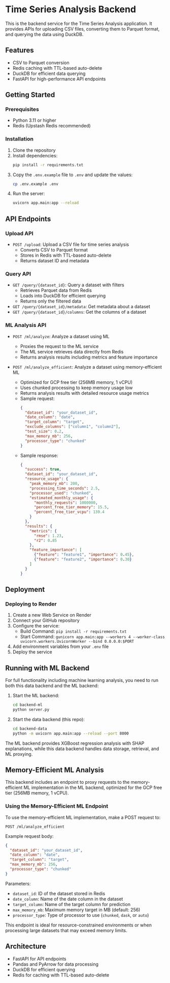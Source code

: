 # Time Series Analysis Backend

This is the backend service for the Time Series Analysis application. It provides APIs for uploading CSV files, converting them to Parquet format, and querying the data using DuckDB.

## Features

- CSV to Parquet conversion
- Redis caching with TTL-based auto-delete
- DuckDB for efficient data querying
- FastAPI for high-performance API endpoints

## Getting Started

### Prerequisites

- Python 3.11 or higher
- Redis (Upstash Redis recommended)

### Installation

1. Clone the repository
2. Install dependencies:
   ```bash
   pip install -r requirements.txt
   ```
3. Copy the `.env.example` file to `.env` and update the values:
   ```bash
   cp .env.example .env
   ```
4. Run the server:
   ```bash
   uvicorn app.main:app --reload
   ```

## API Endpoints

### Upload API

- `POST /upload`: Upload a CSV file for time series analysis
  - Converts CSV to Parquet format
  - Stores in Redis with TTL-based auto-delete
  - Returns dataset ID and metadata

### Query API

- `GET /query/{dataset_id}`: Query a dataset with filters
  - Retrieves Parquet data from Redis
  - Loads into DuckDB for efficient querying
  - Returns only the filtered data
- `GET /query/{dataset_id}/metadata`: Get metadata about a dataset
- `GET /query/{dataset_id}/columns`: Get the columns of a dataset

### ML Analysis API

- `POST /ml/analyze`: Analyze a dataset using ML
  - Proxies the request to the ML service
  - The ML service retrieves data directly from Redis
  - Returns analysis results including metrics and feature importance

- `POST /ml/analyze_efficient`: Analyze a dataset using memory-efficient ML
  - Optimized for GCP free tier (256MB memory, 1 vCPU)
  - Uses chunked processing to keep memory usage low
  - Returns analysis results with detailed resource usage metrics
  - Sample request:
    ```json
    {
      "dataset_id": "your_dataset_id",
      "date_column": "date",
      "target_column": "target",
      "exclude_columns": ["column1", "column2"],
      "test_size": 0.2,
      "max_memory_mb": 256,
      "processor_type": "chunked"
    }
    ```
  - Sample response:
    ```json
    {
      "success": true,
      "dataset_id": "your_dataset_id",
      "resource_usage": {
        "peak_memory_mb": 200,
        "processing_time_seconds": 2.5,
        "processor_used": "chunked",
        "estimated_monthly_usage": {
          "monthly_requests": 1000000,
          "percent_free_tier_memory": 15.5,
          "percent_free_tier_vcpu": 139.4
        }
      },
      "results": {
        "metrics": {
          "rmse": 1.23,
          "r2": 0.85
        },
        "feature_importance": [
          {"feature": "feature1", "importance": 0.45},
          {"feature": "feature2", "importance": 0.30}
        ]
      }
    }
    ```

## Deployment

### Deploying to Render

1. Create a new Web Service on Render
2. Connect your GitHub repository
3. Configure the service:
   - Build Command: `pip install -r requirements.txt`
   - Start Command: `gunicorn app.main:app --workers 4 --worker-class uvicorn.workers.UvicornWorker --bind 0.0.0.0:$PORT`
4. Add environment variables from your `.env` file
5. Deploy the service

## Running with ML Backend

For full functionality including machine learning analysis, you need to run both this data backend and the ML backend:

1. Start the ML backend:
   ```bash
   cd backend-ml
   python server.py
   ```

2. Start the data backend (this repo):
   ```bash
   cd backend-data
   python -m uvicorn app.main:app --reload --port 8000
   ```

The ML backend provides XGBoost regression analysis with SHAP explanations, while this data backend handles data storage, retrieval, and ML proxying.

## Memory-Efficient ML Analysis

This backend includes an endpoint to proxy requests to the memory-efficient ML implementation in the ML backend, optimized for the GCP free tier (256MB memory, 1 vCPU).

### Using the Memory-Efficient ML Endpoint

To use the memory-efficient ML implementation, make a POST request to:

```
POST /ml/analyze_efficient
```

Example request body:
```json
{
  "dataset_id": "your_dataset_id",
  "date_column": "date",
  "target_column": "target",
  "max_memory_mb": 256,
  "processor_type": "chunked"
}
```

Parameters:
- `dataset_id`: ID of the dataset stored in Redis
- `date_column`: Name of the date column in the dataset
- `target_column`: Name of the target column for prediction
- `max_memory_mb`: Maximum memory target in MB (default: 256)
- `processor_type`: Type of processor to use (`chunked`, `dask`, or `auto`)

This endpoint is ideal for resource-constrained environments or when processing large datasets that may exceed memory limits.

## Architecture

- FastAPI for API endpoints
- Pandas and PyArrow for data processing
- DuckDB for efficient querying
- Redis for caching with TTL-based auto-delete 